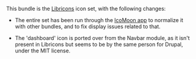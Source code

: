 This bundle is the [Libricons](https://github.com/ry5n/libricons) icon set, with
the following changes:

* The entire set has been run through the [IcoMoon app](https://icomoon.io/app/)
  to normalize it with other bundles, and to fix display issues related to that.

* The 'dashboard' icon is ported over from the Navbar module, as it isn't
  present in Libricons but seems to be by the same person for Drupal, under the
  MIT license.
